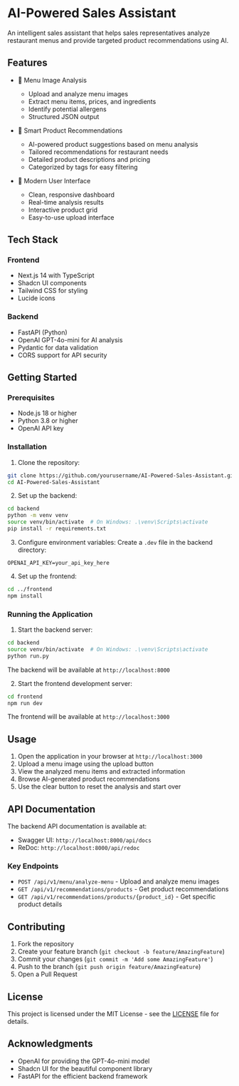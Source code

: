 # AI-Powered Sales Assistant

An intelligent sales assistant that helps sales representatives analyze restaurant menus and provide targeted product recommendations using AI.

## Features

- 📸 Menu Image Analysis
  - Upload and analyze menu images
  - Extract menu items, prices, and ingredients
  - Identify potential allergens
  - Structured JSON output

- 🎯 Smart Product Recommendations
  - AI-powered product suggestions based on menu analysis
  - Tailored recommendations for restaurant needs
  - Detailed product descriptions and pricing
  - Categorized by tags for easy filtering

- 💼 Modern User Interface
  - Clean, responsive dashboard
  - Real-time analysis results
  - Interactive product grid
  - Easy-to-use upload interface

## Tech Stack

### Frontend
- Next.js 14 with TypeScript
- Shadcn UI components
- Tailwind CSS for styling
- Lucide icons

### Backend
- FastAPI (Python)
- OpenAI GPT-4o-mini for AI analysis
- Pydantic for data validation
- CORS support for API security

## Getting Started

### Prerequisites
- Node.js 18 or higher
- Python 3.8 or higher
- OpenAI API key

### Installation

1. Clone the repository:
```bash
git clone https://github.com/yourusername/AI-Powered-Sales-Assistant.git
cd AI-Powered-Sales-Assistant
```

2. Set up the backend:
```bash
cd backend
python -m venv venv
source venv/bin/activate  # On Windows: .\venv\Scripts\activate
pip install -r requirements.txt
```

3. Configure environment variables:
Create a `.dev` file in the backend directory:
```env
OPENAI_API_KEY=your_api_key_here
```

4. Set up the frontend:
```bash
cd ../frontend
npm install
```

### Running the Application

1. Start the backend server:
```bash
cd backend
source venv/bin/activate  # On Windows: .\venv\Scripts\activate
python run.py
```
The backend will be available at `http://localhost:8000`

2. Start the frontend development server:
```bash
cd frontend
npm run dev
```
The frontend will be available at `http://localhost:3000`

## Usage

1. Open the application in your browser at `http://localhost:3000`
2. Upload a menu image using the upload button
3. View the analyzed menu items and extracted information
4. Browse AI-generated product recommendations
5. Use the clear button to reset the analysis and start over

## API Documentation

The backend API documentation is available at:
- Swagger UI: `http://localhost:8000/api/docs`
- ReDoc: `http://localhost:8000/api/redoc`

### Key Endpoints

- `POST /api/v1/menu/analyze-menu` - Upload and analyze menu images
- `GET /api/v1/recommendations/products` - Get product recommendations
- `GET /api/v1/recommendations/products/{product_id}` - Get specific product details

## Contributing

1. Fork the repository
2. Create your feature branch (`git checkout -b feature/AmazingFeature`)
3. Commit your changes (`git commit -m 'Add some AmazingFeature'`)
4. Push to the branch (`git push origin feature/AmazingFeature`)
5. Open a Pull Request

## License

This project is licensed under the MIT License - see the [LICENSE](LICENSE) file for details.

## Acknowledgments

- OpenAI for providing the GPT-4o-mini model
- Shadcn UI for the beautiful component library
- FastAPI for the efficient backend framework